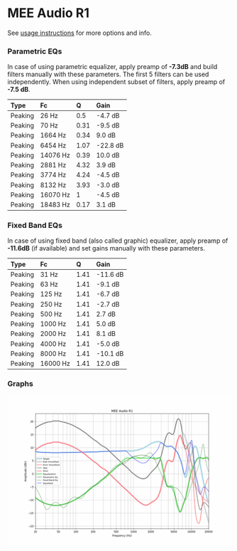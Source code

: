 # MEE Audio R1
See [usage instructions](https://github.com/jaakkopasanen/AutoEq#usage) for more options and info.

### Parametric EQs
In case of using parametric equalizer, apply preamp of **-7.3dB** and build filters manually
with these parameters. The first 5 filters can be used independently.
When using independent subset of filters, apply preamp of **-7.5 dB**.

| Type    | Fc       |    Q | Gain     |
|:--------|:---------|:-----|:---------|
| Peaking | 26 Hz    | 0.5  | -4.7 dB  |
| Peaking | 70 Hz    | 0.31 | -9.5 dB  |
| Peaking | 1664 Hz  | 0.34 | 9.0 dB   |
| Peaking | 6454 Hz  | 1.07 | -22.8 dB |
| Peaking | 14076 Hz | 0.39 | 10.0 dB  |
| Peaking | 2881 Hz  | 4.32 | 3.9 dB   |
| Peaking | 3774 Hz  | 4.24 | -4.5 dB  |
| Peaking | 8132 Hz  | 3.93 | -3.0 dB  |
| Peaking | 16070 Hz | 1    | -4.5 dB  |
| Peaking | 18483 Hz | 0.17 | 3.1 dB   |

### Fixed Band EQs
In case of using fixed band (also called graphic) equalizer, apply preamp of **-11.6dB**
(if available) and set gains manually with these parameters.

| Type    | Fc       |    Q | Gain     |
|:--------|:---------|:-----|:---------|
| Peaking | 31 Hz    | 1.41 | -11.6 dB |
| Peaking | 63 Hz    | 1.41 | -9.1 dB  |
| Peaking | 125 Hz   | 1.41 | -6.7 dB  |
| Peaking | 250 Hz   | 1.41 | -2.7 dB  |
| Peaking | 500 Hz   | 1.41 | 2.7 dB   |
| Peaking | 1000 Hz  | 1.41 | 5.0 dB   |
| Peaking | 2000 Hz  | 1.41 | 8.1 dB   |
| Peaking | 4000 Hz  | 1.41 | -5.0 dB  |
| Peaking | 8000 Hz  | 1.41 | -10.1 dB |
| Peaking | 16000 Hz | 1.41 | 12.0 dB  |

### Graphs
![](./MEE%20Audio%20R1.png)